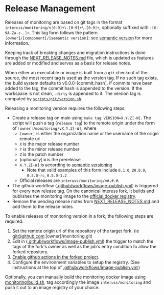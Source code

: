 # Release Management

Releases of monitoring are based on git tags in the format `interuss/monitoring/v[0-9]+\.[0-9]+\.[0-9]+`, optionally suffixed with `-[0-9A-Za-z-.]+`.  This tag form follows the pattern `[owner]/[component]/[semantic version]`; see [semantic version](https://semver.org) for more information.

Keeping track of breaking changes and migration instructions is done through the [NEXT_RELEASE_NOTES.md](NEXT_RELEASE_NOTES.md) file, which is updated as features are added or modified and serves as a basis for release notes.

When either an executable or image is built from a `git` checkout of the source, the most recent tag is used as the version tag. If no such tag exists, the build system defaults to v0.0.0-[commit_hash]. If commits have been added to the tag, the commit hash is appended to the version. If the workspace is not clean, `-dirty` is appended to it. The version tag is computed by [`scripts/git/version.sh`](scripts/git/version.sh).

Releasing a monitoring version requires the following steps:
- Create a release tag on main using `make tag VERSION=X.Y.Z[-W]`. The script will push a tag (`release tag`) to the remote origin under the form of `[owner]/monitoring/vX.Y.Z[-W]`, where
    - `[owner]` is either the organization name or the username of the origin remote url
    - `X` is the major release number
    - `Y` is the minor release number
    - `Z` is the patch number
    - (optionally) `W` is the prerelease
    - `X.Y.Z[-W]` is according to [semantic versioning](https://semver.org)
        - Note that valid examples of this form include `0.1.0`, `20.0.0`, `0.5.0-rc`, `0.5.0-1.2`
    - Official releases are `interuss/monitoring/v#.#.#`.
- The github workflow ([.github/workflows/image-publish.yml](.github/workflows/image-publish.yml)) is triggered for every new release tag. On the canonical interuss fork, it builds and publishes the monitoring image to the [official docker registry](https://hub.docker.com/repository/docker/interuss/monitoring).
- Remove the pending release notes from [NEXT_RELEASE_NOTES.md](NEXT_RELEASE_NOTES.md) and add them to the release notes.

To enable releases of monitoring version in a fork, the following steps are required:
  1. Set the remote origin url of the repository of the target fork. (ie git@github.com:[owner]/monitoring.git)
  2. Edit in ([.github/workflows/image-publish.yml](.github/workflows/image-publish.yml)) the trigger to match the tags of the fork's owner as well as the job's entry condition to allow the forked repository.
  3. [Enable github actions in the forked project](https://docs.github.com/en/repositories/managing-your-repositorys-settings-and-features/enabling-features-for-your-repository/managing-github-actions-settings-for-a-repository#configuring-required-approval-for-workflows-from-public-forks).
  4. Configure the environment variables to setup the registry. (See instructions at the top of [.github/workflows/image-publish.yml](.github/workflows/image-publish.yml))

Optionally, you can manually build the monitoring docker image using [monitoring/build.sh](monitoring/build.sh), tag accordingly the image `interuss/monitoring` and push it out to an image registry of your choice.
